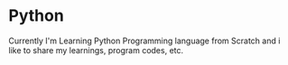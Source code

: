 # Python
Currently I'm Learning Python Programming language from Scratch and i like to share my learnings, program codes, etc.
